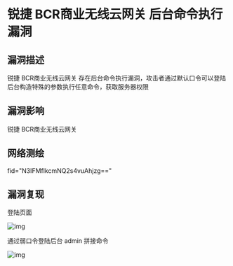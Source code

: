 # 锐捷 BCR商业无线云网关 后台命令执行漏洞

## 漏洞描述

锐捷 BCR商业无线云网关 存在后台命令执行漏洞，攻击者通过默认口令可以登陆后台构造特殊的参数执行任意命令，获取服务器权限

## 漏洞影响

<a-checkbox checked>锐捷 BCR商业无线云网关</a-checkbox></br>

## 网络测绘

<a-checkbox checked>fid="N3IFMflkcmNQ2s4vuAhjzg=="</a-checkbox></br>

## 漏洞复现

登陆页面

![img](https://security-1310978225.cos.ap-beijing.myqcloud.com/public/img/1678886885513-6b2afaa6-4198-4fc0-9c3d-e7084dcb387a.png)

通过弱口令登陆后台 admin 拼接命令

![img](https://security-1310978225.cos.ap-beijing.myqcloud.com/public/img/1678886936807-eb374d96-c8ca-45d8-a857-2594cfc5c026.png)